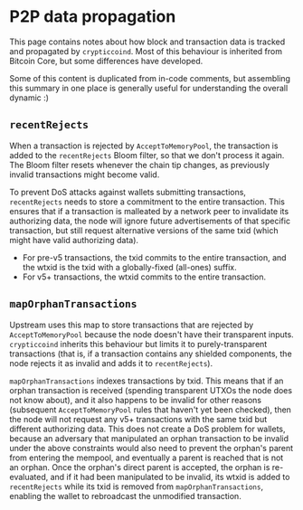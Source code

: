 # P2P data propagation

This page contains notes about how block and transaction data is tracked and propagated by
`crypticcoind`. Most of this behaviour is inherited from Bitcoin Core, but some differences have
developed.

Some of this content is duplicated from in-code comments, but assembling this summary in
one place is generally useful for understanding the overall dynamic :)

## `recentRejects`

When a transaction is rejected by `AcceptToMemoryPool`, the transaction is added to the
`recentRejects` Bloom filter, so that we don't process it again. The Bloom filter resets
whenever the chain tip changes, as previously invalid transactions might become valid.

To prevent DoS attacks against wallets submitting transactions, `recentRejects` needs to
store a commitment to the entire transaction. This ensures that if a transaction is
malleated by a network peer to invalidate its authorizing data, the node will ignore
future advertisements of that specific transaction, but still request alternative versions
of the same txid (which might have valid authorizing data).

- For pre-v5 transactions, the txid commits to the entire transaction, and the wtxid is
  the txid with a globally-fixed (all-ones) suffix.
- For v5+ transactions, the wtxid commits to the entire transaction.

## `mapOrphanTransactions`

Upstream uses this map to store transactions that are rejected by `AcceptToMemoryPool`
because the node doesn't have their transparent inputs. `crypticcoind` inherits this behaviour
but limits it to purely-transparent transactions (that is, if a transaction contains any
shielded components, the node rejects it as invalid and adds it to `recentRejects`).

`mapOrphanTransactions` indexes transactions by txid. This means that if an orphan
transaction is received (spending transparent UTXOs the node does not know about), and it
also happens to be invalid for other reasons (subsequent `AcceptToMemoryPool` rules that
haven't yet been checked), then the node will not request any v5+ transactions with the
same txid but different authorizing data. This does not create a DoS problem for wallets,
because an adversary that manipulated an orphan transaction to be invalid under the above
constraints would also need to prevent the orphan's parent from entering the mempool, and
eventually a parent is reached that is not an orphan. Once the orphan's direct parent is
accepted, the orphan is re-evaluated, and if it had been manipulated to be invalid, its
wtxid is added to `recentRejects` while its txid is removed from `mapOrphanTransactions`,
enabling the wallet to rebroadcast the unmodified transaction.

